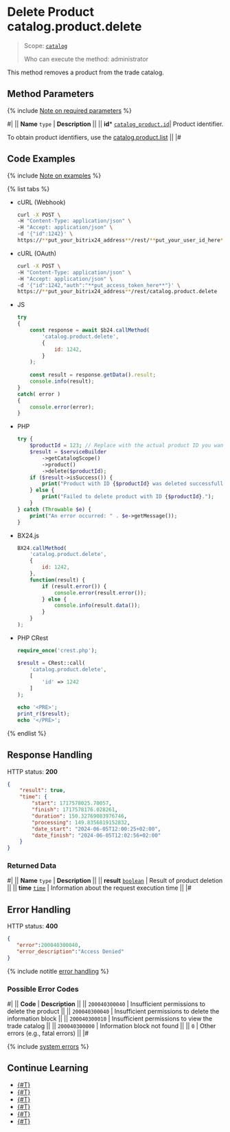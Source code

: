 # Delete Product catalog.product.delete

> Scope: [`catalog`](../../scopes/permissions.md)
>
> Who can execute the method: administrator

This method removes a product from the trade catalog.

## Method Parameters

{% include [Note on required parameters](../../../_includes/required.md) %}

#|
|| **Name**
`type` | **Description** ||
|| **id*** 
[`catalog_product.id`](../data-types.md#catalog_product)| Product identifier.

To obtain product identifiers, use the [catalog.product.list](./catalog-product-list.md)
 ||
|#

## Code Examples

{% include [Note on examples](../../../_includes/examples.md) %}

{% list tabs %}

- cURL (Webhook)

    ```bash
    curl -X POST \
    -H "Content-Type: application/json" \
    -H "Accept: application/json" \
    -d '{"id":1242}' \
    https://**put_your_bitrix24_address**/rest/**put_your_user_id_here**/**put_your_webhook_here**/catalog.product.delete
    ```

- cURL (OAuth)

    ```bash
    curl -X POST \
    -H "Content-Type: application/json" \
    -H "Accept: application/json" \
    -d '{"id":1242,"auth":"**put_access_token_here**"}' \
    https://**put_your_bitrix24_address**/rest/catalog.product.delete
    ```

- JS

    ```js
    try
    {
    	const response = await $b24.callMethod(
    		'catalog.product.delete',
    		{
    			id: 1242,
    		}
    	);
    	
    	const result = response.getData().result;
    	console.info(result);
    }
    catch( error )
    {
    	console.error(error);
    }
    ```

- PHP

    ```php       
    try {
        $productId = 123; // Replace with the actual product ID you want to delete
        $result = $serviceBuilder
            ->getCatalogScope()
            ->product()
            ->delete($productId);
        if ($result->isSuccess()) {
            print("Product with ID {$productId} was deleted successfully.");
        } else {
            print("Failed to delete product with ID {$productId}.");
        }
    } catch (Throwable $e) {
        print("An error occurred: " . $e->getMessage());
    }
    ```

- BX24.js

    ```js
    BX24.callMethod(
        'catalog.product.delete',
        {
            id: 1242,
        },
        function(result) {
            if (result.error()) {
                console.error(result.error());
            } else {
                console.info(result.data());
            }
        }
    );
    ```

- PHP CRest

    ```php
    require_once('crest.php');

    $result = CRest::call(
        'catalog.product.delete',
        [
            'id' => 1242
        ]
    );

    echo '<PRE>';
    print_r($result);
    echo '</PRE>';
    ```

{% endlist %}

## Response Handling

HTTP status: **200**

```json
{
    "result": true,
    "time": {
        "start": 1717578025.70057,
        "finish": 1717578176.028261,
        "duration": 150.32769083976746,
        "processing": 149.8356819152832,
        "date_start": "2024-06-05T12:00:25+02:00",
        "date_finish": "2024-06-05T12:02:56+02:00"
    }
}
```

### Returned Data

#|
|| **Name**
`type` | **Description** ||
|| **result**
[`boolean`](../../data-types.md) | Result of product deletion ||
|| **time**
[`time`](../../data-types.md) | Information about the request execution time ||
|#

## Error Handling

HTTP status: **400**

```json
{	
   "error":200040300040,
   "error_description":"Access Denied"
}
```

{% include notitle [error handling](../../../_includes/error-info.md) %}

### Possible Error Codes

#|
|| **Code** | **Description** ||
|| `200040300040` | Insufficient permissions to delete the product ||
|| `200040300040` | Insufficient permissions to delete the information block ||
|| `200040300010` | Insufficient permissions to view the trade catalog ||
|| `200040300000` | Information block not found ||
|| `0` | Other errors (e.g., fatal errors) ||
|#

{% include [system errors](../../../_includes/system-errors.md) %}

## Continue Learning 

- [{#T}](./catalog-product-add.md)
- [{#T}](./catalog-product-update.md)
- [{#T}](./catalog-product-get.md)
- [{#T}](./catalog-product-list.md)
- [{#T}](./catalog-product-download.md)
- [{#T}](./catalog-product-get-fields-by-filter.md)
